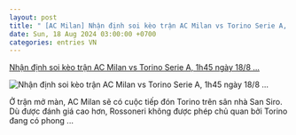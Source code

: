 ```yaml
---
layout: post
title: " [AC Milan] Nhận định soi kèo trận AC Milan vs Torino Serie A, 1h45 ngày 18/8 ..."
date: Sun, 18 Aug 2024 03:00:00 +0700
categories: entries VN
---
```

[Nhận định soi kèo trận AC Milan vs Torino Serie A, 1h45 ngày 18/8 ...](https://doisongphapluat.com.vn/nhan-dinh-soi-keo-tran-ac-milan-vs-torino-serie-a-1h45-ngay-18-8-khoi-dau-thuan-loi-a639020.html)

![Nhận định soi kèo trận AC Milan vs Torino Serie A, 1h45 ngày 18/8 ...](http://cdn-i.doisongphapluat.com.vn/resize/1IJCJ0lMm0LNnf7rFW0Uqw2/upload/2024/08/17/nhan-dinh-soi-keo-tran-ac-milan-vs-torino-serie-a-1h45-ngay-18-8-khoi-dau-thuan-loi-15564815.jpg)

Ở trận mở màn, AC Milan sẽ có cuộc tiếp đón Torino trên sân nhà San Siro. Dù được đánh giá cao hơn, Rossoneri không được phép chủ quan bởi Torino đang có phong ...

